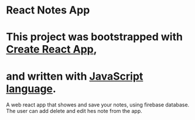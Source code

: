 # React Notes App

# This project was bootstrapped with [Create React App](https://github.com/facebookincubator/create-react-app),
# and written with [JavaScript language](https://www.javascript.com/).

A web react app that showes and save your notes, using firebase database.
The user can add delete and edit hes note from the app.



